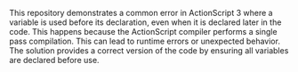 This repository demonstrates a common error in ActionScript 3 where a variable is used before its declaration, even when it is declared later in the code. This happens because the ActionScript compiler performs a single pass compilation. This can lead to runtime errors or unexpected behavior. The solution provides a correct version of the code by ensuring all variables are declared before use.